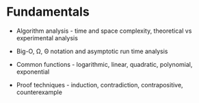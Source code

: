 # Fundamentals

- Algorithm analysis - time and space complexity, theoretical vs experimental analysis

- Big-O, Ω, Θ notation and asymptotic run time analysis

- Common functions - logarithmic, linear, quadratic, polynomial, exponential

- Proof techniques - induction, contradiction, contrapositive, counterexample

